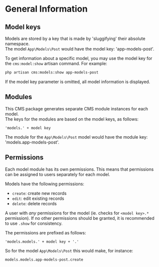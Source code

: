 # General Information

## Model keys

Models are stored by a key that is made by 'sluggifying' their absolute namespace.  
The model `App\Models\Post` would have the model key: 'app-models-post'.

To get information about a specific model, you may use the model key for the `cms:model:show` artisan command. For example:

```bash
php artisan cms:models:show app-models-post
```

If the model key parameter is omitted, all model information is displayed.


## Modules

This CMS package generates separate CMS module instances for each model.   
The keys for the modules are based on the model keys, as follows:
 
    'models.' + model key   

The module for the `App\Models\Post` model would have the module key: 'models.app-models-post'.


## Permissions

Each model module has its own permissions. This means that permissions can be assigned to users separately for each model.

Models have the following permissions:

- `create`: create new records
- `edit`: edit existing records
- `delete`: delete records

A user with *any* permissions for the model (ie. checks for `<model key>.*` permission). If no other permissions should be granted, it is recommended to use `.show` for consistency.

The permissions are prefixed as follows:

    'models.models.' + model key + '.'
    
So for the model `App\Models\Post` this would make, for instance:

    models.models.app-models-post.create
